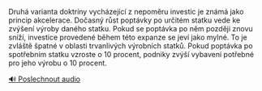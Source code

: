 
Druhá varianta doktríny vycházející z nepoměru investic je známá jako princip akcelerace. Dočasný růst poptávky po určitém statku vede ke zvýšení výroby daného statku. Pokud se poptávka po něm později znovu sníží, investice provedené během této expanze se jeví jako mylné. To je zvláště špatné v oblasti trvanlivých výrobních statků. Pokud poptávka po spotřebním statku vzroste o 10 procent, podniky zvýší vybavení potřebné pro jeho výrobu o 10 procent.

[🔊 Poslechnout audio](/data/7-paragraphs/audio/chapter_104/para_004-Druh-varianta-doktrny-vychzejc-z-nepomru-inv.mp3)
